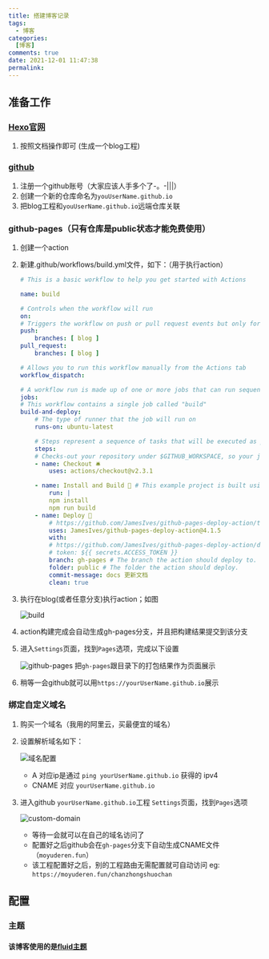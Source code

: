```yaml
---
title: 搭建博客记录
tags:
  - 博客
categories:
  [博客]
comments: true
date: 2021-12-01 11:47:38
permalink:
---
```


## 准备工作

### [Hexo官网](https://hexo.io/zh-cn/)

1. 按照文档操作即可 (生成一个blog工程)

### [github](https://github.com)

1. 注册一个github账号（大家应该人手多个了-。-|||）
2. 创建一个新的仓库命名为`youUserName.github.io`
3. 把blog工程和`youUserName.github.io`远端仓库关联

### github-pages（只有仓库是public状态才能免费使用）

1. 创建一个action

2. 新建.github/workflows/build.yml文件，如下：（用于执行action）

    ```yml
    # This is a basic workflow to help you get started with Actions

    name: build

    # Controls when the workflow will run
    on:
    # Triggers the workflow on push or pull request events but only for the blog branch
    push:
        branches: [ blog ]
    pull_request:
        branches: [ blog ]

    # Allows you to run this workflow manually from the Actions tab
    workflow_dispatch:

    # A workflow run is made up of one or more jobs that can run sequentially or in parallel
    jobs:
    # This workflow contains a single job called "build"
    build-and-deploy:
        # The type of runner that the job will run on
        runs-on: ubuntu-latest

        # Steps represent a sequence of tasks that will be executed as part of the job
        steps:
        # Checks-out your repository under $GITHUB_WORKSPACE, so your job can access it
        - name: Checkout 🛎️
            uses: actions/checkout@v2.3.1

        - name: Install and Build 🔧 # This example project is built using npm and outputs the result to the 'build' folder. Replace with the commands required to build your project, or remove this step entirely if your site is pre-built.
            run: |
            npm install
            npm run build
        - name: Deploy 🚀
            # https://github.com/JamesIves/github-pages-deploy-action/tree/dev#using-an-ssh-deploy-key-
            uses: JamesIves/github-pages-deploy-action@4.1.5
            with:
            # https://github.com/JamesIves/github-pages-deploy-action/discussions/627
            # token: ${{ secrets.ACCESS_TOKEN }}
            branch: gh-pages # The branch the action should deploy to.
            folder: public # The folder the action should deploy.
            commit-message: docs 更新文档 
            clean: true
    ```

3. 执行在blog(或者任意分支)执行action；如图

    ![build](github-actions.png)

4. action构建完成会自动生成gh-pages分支，并且把构建结果提交到该分支

5. 进入`Settings`页面，找到`Pages`选项，完成以下设置

    ![github-pages](github-pages.png)
    把`gh-pages`跟目录下的打包结果作为页面展示

6. 稍等一会github就可以用`https://yourUserName.github.io`展示

### 绑定自定义域名

1. 购买一个域名（我用的阿里云，买最便宜的域名）
2. 设置解析域名如下：

    ![域名配置](domain.png)
    - A 对应ip是通过  `ping yourUserName.github.io` 获得的 ipv4
    - CNAME  对应 `yourUserName.github.io`
3. 进入github `yourUserName.github.io`工程 `Settings`页面，找到`Pages`选项

    ![custom-domain](custom-domain.png)

    - 等待一会就可以在自己的域名访问了
    - 配置好之后github会在`gh-pages`分支下自动生成CNAME文件（`moyuderen.fun`）
    - 该工程配置好之后，别的工程路由无需配置就可自动访问 eg: `https://moyuderen.fun/chanzhongshuochan`

## 配置

### 主题

#### 该博客使用的是[fluid主题](https://hexo.fluid-dev.com/docs/)
